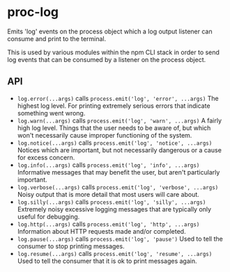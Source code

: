 # proc-log

Emits 'log' events on the process object which a log output listener can
consume and print to the terminal.

This is used by various modules within the npm CLI stack in order to send
log events that can be consumed by a listener on the process object.

## API

* `log.error(...args)` calls `process.emit('log', 'error', ...args)`
  The highest log level.  For printing extremely serious errors that
  indicate something went wrong.
* `log.warn(...args)` calls `process.emit('log', 'warn', ...args)`
  A fairly high log level.  Things that the user needs to be aware of, but
  which won't necessarily cause improper functioning of the system.
* `log.notice(...args)` calls `process.emit('log', 'notice', ...args)`
  Notices which are important, but not necessarily dangerous or a cause for
  excess concern.
* `log.info(...args)` calls `process.emit('log', 'info', ...args)`
  Informative messages that may benefit the user, but aren't particularly
  important.
* `log.verbose(...args)` calls `process.emit('log', 'verbose', ...args)`
  Noisy output that is more detail that most users will care about.
* `log.silly(...args)` calls `process.emit('log', 'silly', ...args)`
  Extremely noisy excessive logging messages that are typically only useful
  for debugging.
* `log.http(...args)` calls `process.emit('log', 'http', ...args)`
  Information about HTTP requests made and/or completed.
* `log.pause(...args)` calls `process.emit('log', 'pause')`  Used to tell
  the consumer to stop printing messages.
* `log.resume(...args)` calls `process.emit('log', 'resume', ...args)`
  Used to tell the consumer that it is ok to print messages again.
